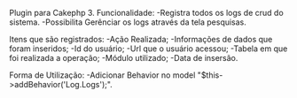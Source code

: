 Plugin para Cakephp 3.
Funcionalidade:
-Registra todos os logs de crud do sistema.
-Possibilita Gerênciar os logs através da tela pesquisas.

Itens que são registrados:
-Ação Realizada;
-Informações de dados que foram inseridos;
-Id do usuário;
-Url que o usuário acessou;
-Tabela em que foi realizada a operação;
-Módulo utilizado;
-Data de insersão.

Forma de Utilização:
-Adicionar Behavior no model "$this->addBehavior('Log.Logs');".

